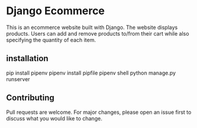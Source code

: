 # Django Ecommerce 
This is an ecommerce website built with Django. The website displays products. Users can add and remove products to/from their cart while also specifying the quantity of each item.

## installation
pip install pipenv
pipenv install pipfile
pipenv shell
python manage.py runserver


## Contributing
Pull requests are welcome. For major changes, please open an issue first to discuss what you would like to change.

